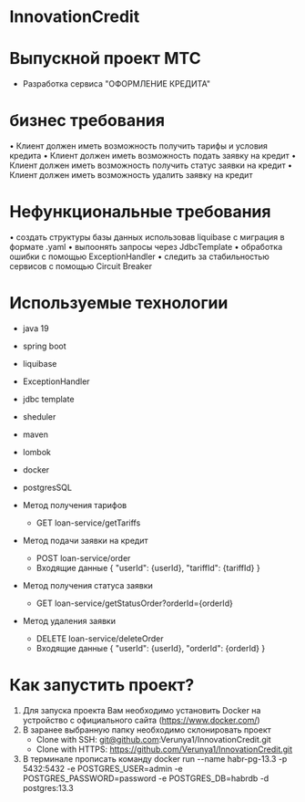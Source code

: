 # InnovationCredit
# Выпускной проект МТС
- Разработка сервиса "ОФОРМЛЕНИЕ КРЕДИТА"

# бизнес требования
• Клиент должен иметь возможность получить тарифы и условия кредита
• Клиент должен иметь возможность подать заявку на кредит
• Клиент должен иметь возможность получить статус заявки на кредит
• Клиент должен иметь возможность удалить заявку на кредит

# Нефункциональные требования
• создать структуры базы данных использовав liquibase с миграция в формате .yaml
• выпоонять запросы через JdbcTemplate
• обработка ошибки с помощью ExceptionHandler
• следить за стабильностью сервисов с помощью Circuit Breaker

# Используемые технологии
- java 19
- spring boot
- liquibase
- ExceptionHandler
- jdbc template
- sheduler
- maven
- lombok
- docker
- postgresSQL

 - Метод получения тарифов
    - GET loan-service/getTariffs


- Метод подачи заявки на кредит
    - POST loan-service/order
    - Входящие данные { "userId": {userId}, "tariffId": {tariffId} }


- Метод получения статуса заявки
    - GET loan-service/getStatusOrder?orderId={orderId}


- Метод удаления заявки
    - DELETE loan-service/deleteOrder
    - Входящие данные { "userId": {userId}, "orderId": {orderId} }

# Как запустить проект?
1) Для запуска проекта Вам необходимо установить Docker на устройство с официального сайта (https://www.docker.com/)
2) В заранее выбранную папку необходимо склонировать проект
   - Clone with SSH: git@github.com:Verunya1/InnovationCredit.git
   - Clone with HTTPS: https://github.com/Verunya1/InnovationCredit.git
4) В терминале прописать команду docker run --name habr-pg-13.3 -p 5432:5432 -e POSTGRES_USER=admin -e POSTGRES_PASSWORD=password -e POSTGRES_DB=habrdb -d postgres:13.3



  

